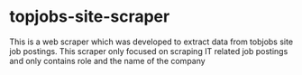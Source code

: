 # topjobs-site-scraper
This is a web scraper which was developed to extract data from tobjobs site job postings. This scraper only focused on scraping IT related job postings and only contains role and the name of the company
